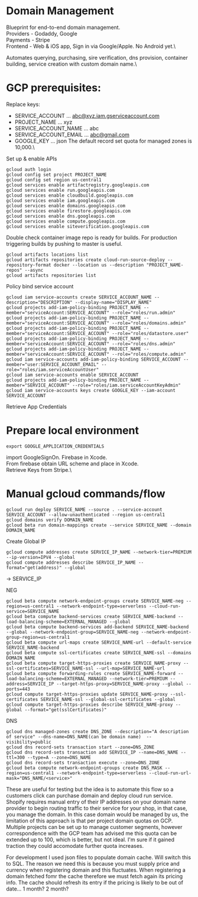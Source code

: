 # Domain Management
Blueprint for end-to-end domain management.\
Providers - Godaddy, Google\
Payments - Stripe\
Frontend - Web & iOS app, Sign in via Google/Apple. No Android yet.\

Automates querying, purchasing, sire verification, dns provision, container building, service creation with custom domain name.\

# GCP prerequisites:
Replace keys:
* SERVICE_ACCOUNT ... abc@xyz.iam.gserviceaccount.com
* PROJECT_NAME ... xyz
* SERVICE_ACCOUNT_NAME ... abc
* SERVICE_ACCOUNT_EMAIL ... abc@gmail.com
* GOOGLE_KEY ... json
The default record set quota for managed zones is 10,000.\

Set up & enable APIs
```
gcloud auth login
gcloud config set project PROJECT_NAME
gcloud config set region us-central1
gcloud services enable artifactregistry.googleapis.com
gcloud services enable run.googleapis.com
gcloud services enable cloudbuild.googleapis.com
gcloud services enable iam.googleapis.com
gcloud services enable domains.googleapis.com
gcloud services enable firestore.googleapis.com
gcloud services enable dns.googleapis.com
gcloud services enable compute.googleapis.com
gcloud services enable siteverification.googleapis.com
```

Double check container image repo is ready for builds. For production triggering builds by pushing to master is useful.
```
gcloud artifacts locations list
gcloud artifacts repositories create cloud-run-source-deploy --repository-format docker --location us --description "PROJECT_NAME-repos" --async
gcloud artifacts repositories list
```

Policy bind service account
```
gcloud iam service-accounts create SERVICE_ACCOUNT_NAME --description="DESCRIPTION" --display-name="DISPLAY_NAME"
gcloud projects add-iam-policy-binding PROJECT_NAME --member="serviceAccount:SERVICE_ACCOUNT" --role="roles/run.admin"
gcloud projects add-iam-policy-binding PROJECT_NAME --member="serviceAccount:SERVICE_ACCOUNT" --role="roles/domains.admin"
gcloud projects add-iam-policy-binding PROJECT_NAME --member="serviceAccount:SERVICE_ACCOUNT" --role="roles/datastore.user"
gcloud projects add-iam-policy-binding PROJECT_NAME --member="serviceAccount:SERVICE_ACCOUNT" --role="roles/dns.admin"
gcloud projects add-iam-policy-binding PROJECT_NAME --member="serviceAccount:SERVICE_ACCOUNT" --role="roles/compute.admin"
gcloud iam service-accounts add-iam-policy-binding SERVICE_ACCOUNT --member="user:SERVICE_ACCOUNT_EMAIL" --role="roles/iam.serviceAccountUser"
gcloud iam service-accounts enable SERVICE_ACCOUNT
gcloud projects add-iam-policy-binding PROJECT_NAME --member="SERVICE_ACCOUNT" --role="roles/iam.serviceAccountKeyAdmin"
gcloud iam service-accounts keys create GOOGLE_KEY --iam-account SERVICE_ACCOUNT
```
Retrieve App Credentials

# Prepare local environment
```
export GOOGLE_APPLICATION_CREDENTIALS
```

import GoogleSignOn. Firebase in Xcode.\
From firebase obtain URL scheme and place in Xcode.\
Retrieve Keys from Stripe.\


# Manual gcloud commands/flow

```
gcloud run deploy SERVICE_NAME --source . --service-account SERVICE_ACCOUNT --allow-unauthenticated --region us-central1
gcloud domains verify DOMAIN_NAME
gcloud beta run domain-mappings create --service SERVICE_NAME --domain DOMAIN_NAME
```

Create Global IP
```
gcloud compute addresses create SERVICE_IP_NAME --network-tier=PREMIUM --ip-version=IPV4 --global
gcloud compute addresses describe SERVICE_IP_NAME --format="get(address)" --global
```
-> SERVICE_IP

NEG
```
gcloud beta compute network-endpoint-groups create SERVICE_NAME-neg --region=us-central1 --network-endpoint-type=serverless --cloud-run-service=SERVICE_NAME
gcloud beta compute backend-services create SERVICE_NAME-backend --load-balancing-scheme=EXTERNAL_MANAGED --global
gcloud beta compute backend-services add-backend SERVICE_NAME-backend --global --network-endpoint-group=SERVICE_NAME-neg --network-endpoint-group-region=us-central1
gcloud beta compute url-maps create SERVICE_NAME-url --default-service SERVICE_NAME-backend
gcloud beta compute ssl-certificates create SERVICE_NAME-ssl --domains DOMAIN_NAME
gcloud beta compute target-https-proxies create SERVICE_NAME-proxy --ssl-certificates=SERVICE_NAME-ssl --url-map=SERVICE_NAME-url
gcloud beta compute forwarding-rules create SERVICE_NAME-forward --load-balancing-scheme=EXTERNAL_MANAGED --network-tier=PREMIUM --address=SERVICE_IP --target-https-proxy=SERVICE_NAME-proxy --global --ports=443
gcloud compute target-https-proxies update SERVICE_NAME-proxy --ssl-certificates SERVICE_NAME-ssl --global-ssl-certificates --global
gcloud compute target-https-proxies describe SERVICE_NAME-proxy --global --format="get(sslCertificates)"
```

DNS
```
gcloud dns managed-zones create DNS_ZONE --description="A description of service" --dns-name=DNS_NAME(can be domain name)  --visibility=public
gcloud dns record-sets transaction start --zone=DNS_ZONE
gcloud dns record-sets transaction add SERVICE_IP --name=DNS_NAME --ttl=300 --type=A --zone=DNS_NAME
gcloud dns record-sets transaction execute --zone=DNS_ZONE
gcloud beta compute network-endpoint-groups create DNS_MASK --region=us-central1 --network-endpoint-type=serverless --cloud-run-url-mask="DNS_NAME/<service>"
```

These are useful for testing but the idea is to automate this flow so a customers click can purchase domain and deploy cloud run service.\
Shopify requires manual entry of their IP addresses on your domain name provider to begin routing traffic to their service for your shop, in that case, you manage the domain. In this case domain would be managed by us, the limitation of this approach is that per project domain quotas on GCP. Multiple projects can be set up to manage customer segments, however correspondence with the GCP team has advised me this quota can be extended up to 100, which is better, but not ideal. I'm sure if it gained traction they could accomodate further quota increases.

For development I used json files to populate domain cache. Will switch this to SQL. The reason we need this is because you must supply price and currency when registering domain and this fluctuates. When registering a domain fetched fomr the cache therefore we must fetch again its pricing info. The cache should refresh its entry if the pricing is likely to be out of date... 1 month? 2 month?